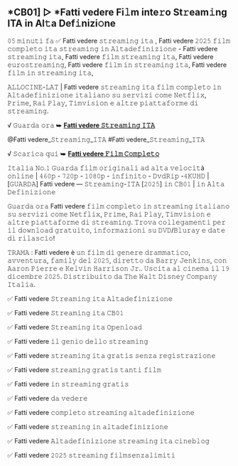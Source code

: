 ## *CB01] ▷ *Fatti vedere Fi𝚕m inte𝚛o St𝚛eam𝚒ng ITA in Al𝚝a Def𝚒nizi𝚘ne

𝟶𝟻 𝚖𝚒𝚗𝚞𝚝𝚒 𝚏𝚊 ✅ Fatti vedere 𝚜𝚝𝚛𝚎𝚊𝚖𝚒𝚗𝚐 𝚒𝚝𝚊 , Fatti vedere 𝟸𝟶𝟸𝟻 𝚏𝚒𝚕𝚖 𝚌𝚘𝚖𝚙𝚕𝚎𝚝𝚘 𝚒𝚝𝚊 𝚜𝚝𝚛𝚎𝚊𝚖𝚒𝚗𝚐 𝚒𝚗 𝙰𝚕𝚝𝚊𝚍𝚎𝚏𝚒𝚗𝚒𝚣𝚒𝚘𝚗𝚎 - Fatti vedere 𝚜𝚝𝚛𝚎𝚊𝚖𝚒𝚗𝚐 𝚒𝚝𝚊, Fatti vedere 𝚏𝚒𝚕𝚖 𝚜𝚝𝚛𝚎𝚊𝚖𝚒𝚗𝚐 𝚒𝚝𝚊, Fatti vedere 𝚎𝚞𝚛𝚘𝚜𝚝𝚛𝚎𝚊𝚖𝚒𝚗𝚐, Fatti vedere 𝚏𝚒𝚕𝚖 𝚒𝚗 𝚜𝚝𝚛𝚎𝚊𝚖𝚒𝚗𝚐 𝚒𝚝𝚊, Fatti vedere 𝚏𝚒𝚕𝚖 𝚒𝚗 𝚜𝚝𝚛𝚎𝚊𝚖𝚒𝚗𝚐 𝚒𝚝𝚊,

𝙰𝙻𝙻𝙾𝙲𝙸𝙽𝙴-𝙻𝙰𝚃 | Fatti vedere 𝚜𝚝𝚛𝚎𝚊𝚖𝚒𝚗𝚐 𝚒𝚝𝚊 𝚏𝚒𝚕𝚖 𝚌𝚘𝚖𝚙𝚕𝚎𝚝𝚘 𝚒𝚗 𝙰𝚕𝚝𝚊𝚍𝚎𝚏𝚒𝚗𝚒𝚣𝚒𝚘𝚗𝚎 𝚒𝚝𝚊𝚕𝚒𝚊𝚗𝚘 𝚜𝚞 𝚜𝚎𝚛𝚟𝚒𝚣𝚒 𝚌𝚘𝚖𝚎 𝙽𝚎𝚝𝚏𝚕𝚒𝚡, 𝙿𝚛𝚒𝚖𝚎, 𝚁𝚊𝚒 𝙿𝚕𝚊𝚢, 𝚃𝚒𝚖𝚟𝚒𝚜𝚒𝚘𝚗 𝚎 𝚊𝚕𝚝𝚛𝚎 𝚙𝚒𝚊𝚝𝚝𝚊𝚏𝚘𝚛𝚖𝚎 𝚍𝚒 𝚜𝚝𝚛𝚎𝚊𝚖𝚒𝚗𝚐.

√ 𝙶𝚞𝚊𝚛𝚍𝚊 𝚘𝚛𝚊 ➥ **[Fatti vedere 𝚂𝚝𝚛𝚎𝚊𝚖𝚒𝚗𝚐 𝙸𝚃𝙰](https://t.co/uaE5ZhiT0c)**

@Fatti vedere_𝚂𝚝𝚛𝚎𝚊𝚖𝚒𝚗𝚐_𝙸𝚃𝙰 #Fatti vedere_𝚂𝚝𝚛𝚎𝚊𝚖𝚒𝚗𝚐_𝙸𝚃𝙰

√ 𝚂𝚌𝚊𝚛𝚒𝚌𝚊 𝚚𝚞𝚒 ➥ **[Fatti vedere 𝙵𝚒𝚕𝚖 𝙲𝚘𝚖𝚙𝚕𝚎𝚝𝚘](https://t.co/uaE5ZhiT0c)**

𝙸𝚝𝚊𝚕𝚒𝚊 𝙽𝚘.𝟷 𝙶𝚞𝚊𝚛𝚍𝚊 𝚏𝚒𝚕𝚖 𝚘𝚛𝚒𝚐𝚒𝚗𝚊𝚕𝚒 𝚊𝚍 𝚊𝚕𝚝𝚊 𝚟𝚎𝚕𝚘𝚌𝚒𝚝à 𝚘𝚗𝚕𝚒𝚗𝚎 | 𝟺𝟼𝟶𝚙 - 𝟽𝟸𝟶𝚙 - 𝟷𝟶𝟾𝟶𝚙 - 𝚒𝚗𝚏𝚒𝚗𝚒𝚝𝚘 - 𝙳𝚟𝚍𝚁𝚒𝚙 -𝟺𝙺𝚄𝙷𝙳 | [𝙶𝚄𝙰𝚁𝙳𝙰] Fatti vedere — 𝚂𝚝𝚛𝚎𝚊𝚖𝚒𝚗𝚐-𝙸𝚃𝙰 [𝟸𝟶𝟸𝟻] 𝚒𝚗 𝙲𝙱𝟶𝟷 | 𝚒𝚗 𝙰𝚕𝚝𝚊 𝙳𝚎𝚏𝚒𝚗𝚒𝚣𝚒𝚘𝚗𝚎

𝙶𝚞𝚊𝚛𝚍𝚊 𝚘𝚛𝚊 Fatti vedere 𝚏𝚒𝚕𝚖 𝚌𝚘𝚖𝚙𝚕𝚎𝚝𝚘 𝚒𝚗 𝚜𝚝𝚛𝚎𝚊𝚖𝚒𝚗𝚐 𝚒𝚝𝚊𝚕𝚒𝚊𝚗𝚘 𝚜𝚞 𝚜𝚎𝚛𝚟𝚒𝚣𝚒 𝚌𝚘𝚖𝚎 𝙽𝚎𝚝𝚏𝚕𝚒𝚡, 𝙿𝚛𝚒𝚖𝚎, 𝚁𝚊𝚒 𝙿𝚕𝚊𝚢, 𝚃𝚒𝚖𝚟𝚒𝚜𝚒𝚘𝚗 𝚎 𝚊𝚕𝚝𝚛𝚎 𝚙𝚒𝚊𝚝𝚝𝚊𝚏𝚘𝚛𝚖𝚎 𝚍𝚒 𝚜𝚝𝚛𝚎𝚊𝚖𝚒𝚗𝚐. 𝚃𝚛𝚘𝚟𝚊 𝚌𝚘𝚕𝚕𝚎𝚐𝚊𝚖𝚎𝚗𝚝𝚒 𝚙𝚎𝚛 𝚒𝚕 𝚍𝚘𝚠𝚗𝚕𝚘𝚊𝚍 𝚐𝚛𝚊𝚝𝚞𝚒𝚝𝚘, 𝚒𝚗𝚏𝚘𝚛𝚖𝚊𝚣𝚒𝚘𝚗𝚒 𝚜𝚞 𝙳𝚅𝙳/𝙱𝚕𝚞𝚛𝚊𝚢 𝚎 𝚍𝚊𝚝𝚎 𝚍𝚒 𝚛𝚒𝚕𝚊𝚜𝚌𝚒𝚘!

𝚃𝚁𝙰𝙼𝙰 : Fatti vedere è 𝚞𝚗 𝚏𝚒𝚕𝚖 𝚍𝚒 𝚐𝚎𝚗𝚎𝚛𝚎 𝚍𝚛𝚊𝚖𝚖𝚊𝚝𝚒𝚌𝚘, 𝚊𝚟𝚟𝚎𝚗𝚝𝚞𝚛𝚊, 𝚏𝚊𝚖𝚒𝚕𝚢 𝚍𝚎𝚕 𝟸𝟶𝟸𝟻, 𝚍𝚒𝚛𝚎𝚝𝚝𝚘 𝚍𝚊 𝙱𝚊𝚛𝚛𝚢 𝙹𝚎𝚗𝚔𝚒𝚗𝚜, 𝚌𝚘𝚗 𝙰𝚊𝚛𝚘𝚗 𝙿𝚒𝚎𝚛𝚛𝚎 𝚎 𝙺𝚎𝚕𝚟𝚒𝚗 𝙷𝚊𝚛𝚛𝚒𝚜𝚘𝚗 𝙹𝚛.. 𝚄𝚜𝚌𝚒𝚝𝚊 𝚊𝚕 𝚌𝚒𝚗𝚎𝚖𝚊 𝚒𝚕 𝟷𝟿 𝚍𝚒𝚌𝚎𝚖𝚋𝚛𝚎 𝟸𝟶𝟸𝟻. 𝙳𝚒𝚜𝚝𝚛𝚒𝚋𝚞𝚒𝚝𝚘 𝚍𝚊 𝚃𝚑𝚎 𝚆𝚊𝚕𝚝 𝙳𝚒𝚜𝚗𝚎𝚢 𝙲𝚘𝚖𝚙𝚊𝚗𝚢 𝙸𝚝𝚊𝚕𝚒𝚊.

✅ Fatti vedere 𝚂𝚝𝚛𝚎𝚊𝚖𝚒𝚗𝚐 𝚒𝚝𝚊 𝙰𝚕𝚝𝚊𝚍𝚎𝚏𝚒𝚗𝚒𝚣𝚒𝚘𝚗𝚎

✅ Fatti vedere 𝚂𝚝𝚛𝚎𝚊𝚖𝚒𝚗𝚐 𝚒𝚝𝚊 𝙲𝙱𝟶𝟷

✅ Fatti vedere 𝚂𝚝𝚛𝚎𝚊𝚖𝚒𝚗𝚐 𝚒𝚝𝚊 𝙾𝚙𝚎𝚗𝚕𝚘𝚊𝚍

✅ Fatti vedere 𝚒𝚕 𝚐𝚎𝚗𝚒𝚘 𝚍𝚎𝚕𝚕𝚘 𝚜𝚝𝚛𝚎𝚊𝚖𝚒𝚗𝚐

✅ Fatti vedere 𝚜𝚝𝚛𝚎𝚊𝚖𝚒𝚗𝚐 𝚒𝚝𝚊 𝚐𝚛𝚊𝚝𝚒𝚜 𝚜𝚎𝚗𝚣𝚊 𝚛𝚎𝚐𝚒𝚜𝚝𝚛𝚊𝚣𝚒𝚘𝚗𝚎

✅ Fatti vedere 𝚜𝚝𝚛𝚎𝚊𝚖𝚒𝚗𝚐 𝚐𝚛𝚊𝚝𝚒𝚜 𝚝𝚊𝚗𝚝𝚒 𝚏𝚒𝚕𝚖

✅ Fatti vedere 𝚒𝚗 𝚜𝚝𝚛𝚎𝚊𝚖𝚒𝚗𝚐 𝚐𝚛𝚊𝚝𝚒𝚜

✅ Fatti vedere 𝚍𝚊 𝚟𝚎𝚍𝚎𝚛𝚎

✅ Fatti vedere 𝚌𝚘𝚖𝚙𝚕𝚎𝚝𝚘 𝚜𝚝𝚛𝚎𝚊𝚖𝚒𝚗𝚐 𝚊𝚕𝚝𝚊𝚍𝚎𝚏𝚒𝚗𝚒𝚣𝚒𝚘𝚗𝚎

✅ Fatti vedere 𝚜𝚝𝚛𝚎𝚊𝚖𝚒𝚗𝚐 𝚒𝚗 𝚊𝚕𝚝𝚊𝚍𝚎𝚏𝚒𝚗𝚒𝚣𝚒𝚘𝚗𝚎

✅ Fatti vedere 𝙰𝚕𝚝𝚊𝚍𝚎𝚏𝚒𝚗𝚒𝚣𝚒𝚘𝚗𝚎 𝚜𝚝𝚛𝚎𝚊𝚖𝚒𝚗𝚐 𝚒𝚝𝚊 𝚌𝚒𝚗𝚎𝚋𝚕𝚘𝚐

✅ Fatti vedere 𝟸𝟶𝟸𝟻 𝚜𝚝𝚛𝚎𝚊𝚖𝚒𝚗𝚐 𝚏𝚒𝚕𝚖𝚜𝚎𝚗𝚣𝚊𝚕𝚒𝚖𝚒𝚝𝚒
